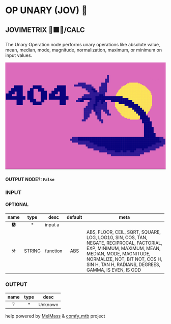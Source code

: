 # OP UNARY (JOV) 🎲

## JOVIMETRIX 🔺🟩🔵/CALC

The Unary Operation node performs unary operations like absolute value, mean, median, mode, magnitude, normalization, maximum, or minimum on input values.

![OP UNARY](./OP%20UNARY.png)

#### OUTPUT NODE?: `False`

### INPUT

#### OPTIONAL

name | type | desc | default | meta
:---:|:---:|---|:---:|---
🅰️ | * | input a |  | 
⚒️ | STRING | function | ABS | ABS, FLOOR, CEIL, SQRT, SQUARE,<br>LOG, LOG10, SIN, COS, TAN,<br>NEGATE, RECIPROCAL, FACTORIAL,<br>EXP, MINIMUM, MAXIMUM, MEAN,<br>MEDIAN, MODE, MAGNITUDE,<br>NORMALIZE, NOT, BIT NOT, COS H,<br>SIN H, TAN H, RADIANS, DEGREES,<br>GAMMA, IS EVEN, IS ODD

### OUTPUT

name | type | desc
:---:|:---:|---
❔ | * | Unknown 

help powered by [MelMass](https://github.com/melMass) & [comfy_mtb](https://github.com/melMass/comfy_mtb) project